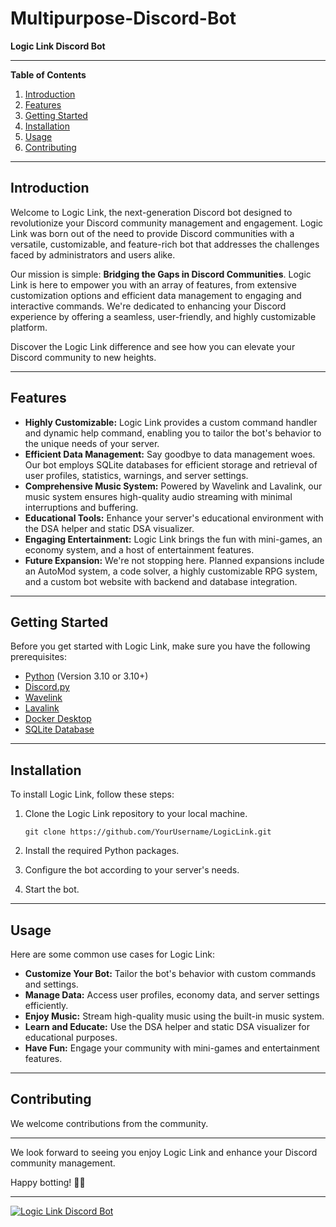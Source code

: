 # Multipurpose-Discord-Bot

**Logic Link Discord Bot**

---

**Table of Contents**
1. [Introduction](#introduction)
2. [Features](#features)
3. [Getting Started](#getting-started)
4. [Installation](#installation)
5. [Usage](#usage)
6. [Contributing](#contributing)

---

## Introduction

Welcome to Logic Link, the next-generation Discord bot designed to revolutionize your Discord community management and engagement. Logic Link was born out of the need to provide Discord communities with a versatile, customizable, and feature-rich bot that addresses the challenges faced by administrators and users alike.

Our mission is simple: **Bridging the Gaps in Discord Communities**. Logic Link is here to empower you with an array of features, from extensive customization options and efficient data management to engaging and interactive commands. We're dedicated to enhancing your Discord experience by offering a seamless, user-friendly, and highly customizable platform.

Discover the Logic Link difference and see how you can elevate your Discord community to new heights.

---

## Features

- **Highly Customizable:** Logic Link provides a custom command handler and dynamic help command, enabling you to tailor the bot's behavior to the unique needs of your server.
- **Efficient Data Management:** Say goodbye to data management woes. Our bot employs SQLite databases for efficient storage and retrieval of user profiles, statistics, warnings, and server settings.
- **Comprehensive Music System:** Powered by Wavelink and Lavalink, our music system ensures high-quality audio streaming with minimal interruptions and buffering.
- **Educational Tools:** Enhance your server's educational environment with the DSA helper and static DSA visualizer.
- **Engaging Entertainment:** Logic Link brings the fun with mini-games, an economy system, and a host of entertainment features.
- **Future Expansion:** We're not stopping here. Planned expansions include an AutoMod system, a code solver, a highly customizable RPG system, and a custom bot website with backend and database integration.

---

## Getting Started

Before you get started with Logic Link, make sure you have the following prerequisites:

- [Python](https://www.python.org/) (Version 3.10 or 3.10+)
- [Discord.py](https://github.com/Rapptz/discord.py)
- [Wavelink](https://github.com/PythonistaGuild/Wavelink)
- [Lavalink](https://github.com/Frederikam/Lavalink)
- [Docker Desktop](https://dbeaver.io/download/)
- [SQLite Database](https://www.docker.com/products/docker-desktop/)

---

## Installation

To install Logic Link, follow these steps:

1. Clone the Logic Link repository to your local machine.

   ```shell
   git clone https://github.com/YourUsername/LogicLink.git
   ```

2. Install the required Python packages.

3. Configure the bot according to your server's needs.

4. Start the bot.

---

## Usage

Here are some common use cases for Logic Link:

- **Customize Your Bot:** Tailor the bot's behavior with custom commands and settings.
- **Manage Data:** Access user profiles, economy data, and server settings efficiently.
- **Enjoy Music:** Stream high-quality music using the built-in music system.
- **Learn and Educate:** Use the DSA helper and static DSA visualizer for educational purposes.
- **Have Fun:** Engage your community with mini-games and entertainment features.

---

## Contributing

We welcome contributions from the community.

---

We look forward to seeing you enjoy Logic Link and enhance your Discord community management.

Happy botting! 🤖🎉

---

[![Logic Link Discord Bot](https://i.imgur.com/ggG1PXy.png)]()
